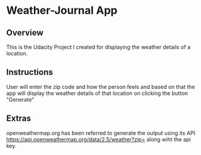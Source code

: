 # Weather-Journal App

## Overview
This is the Udacity Project I created for displaying the weather details of a location.

## Instructions
User will enter the zip code and how the person feels and based on that the app will display the weather details of that location on clicking the button "Generate"

## Extras
openweathermap.org has been referred to generate the output using its API https://api.openweathermap.org/data/2.5/weather?zip= along wiht the api key.


